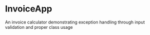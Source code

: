 # InvoiceApp
An invoice calculator demonstrating exception handling through input validation and proper class usage
